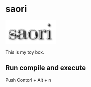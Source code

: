 # saori

![](docs/logo.png)

This is my toy box.

## Run compile and execute

Push Contorl + Alt + n